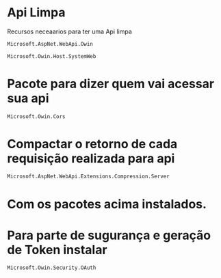 # Api Limpa

Recursos neceaarios para ter uma Api limpa


```sh
Microsoft.AspNet.WebApi.Owin
```

```sh
Microsoft.Owin.Host.SystemWeb
```


# Pacote para dizer quem vai acessar sua api

```sh
Microsoft.Owin.Cors
```

# Compactar o retorno de cada requisição realizada para api


```sh
Microsoft.AspNet.WebApi.Extensions.Compression.Server
```


# Com os pacotes acima instalados.












# Para parte de sugurança e geração de Token instalar 

```sh
Microsoft.Owin.Security.OAuth
```


